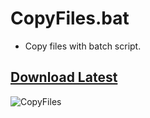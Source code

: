 # CopyFiles.bat
- Copy files with batch script.

## [Download Latest](https://github.com/LiF-Lee/CopyFiles.bat/releases/latest)

![CopyFiles](https://user-images.githubusercontent.com/66173558/235154722-b5c2abed-c7ce-4ead-aba4-cfa42bdff4ad.png)
